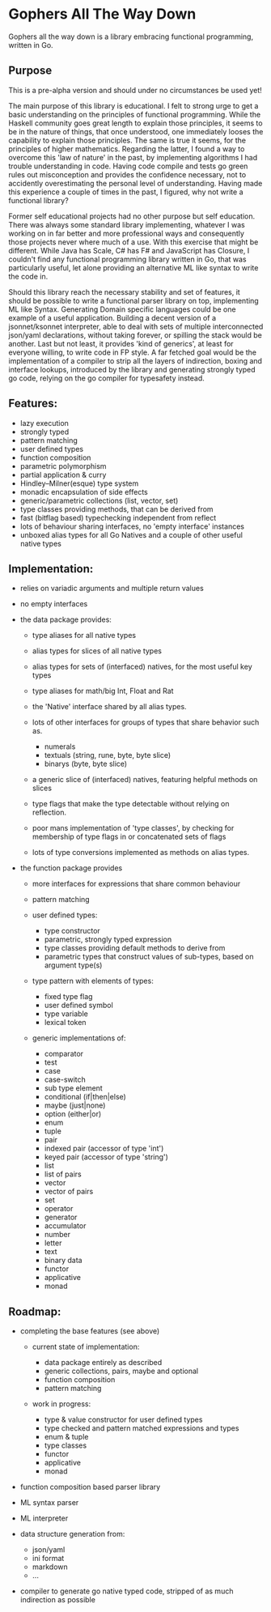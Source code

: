 # Gophers All The Way Down

Gophers all the way down is a library embracing functional programming, written in Go.

## Purpose

This is a pre-alpha version and should under no circumstances be used yet! 

The main purpose of this library is educational. I felt to strong urge to get a basic understanding on the principles of functional programming. While the Haskell community goes great length to explain those principles, it seems to be in the nature of things, that once understood, one immediately looses the capability to explain those principles. The same is true it seems, for the principles of higher mathematics. Regarding the latter, I found a way to overcome this 'law of nature' in the past, by implementing algorithms I had trouble understanding in code. Having code compile and tests go green rules out misconception and provides the confidence necessary, not to accidently overestimating the personal level of understanding. Having made this experience a couple of times in the past, I figured, why not write a functional library?

Former self educational projects had no other purpose but self education. There was always some standard library implementing, whatever I was working on in far better and more professional ways and consequently those projects never where much of a use. With this exercise that might be different. While Java has Scale, C# has F# and JavaScript has Closure, I couldn't find any functional programming library written in Go, that was particularly useful, let alone providing an alternative ML like syntax to write the code in.

Should this library reach the necessary stability and set of features, it should be possible to write a functional parser library on top, implementing ML like Syntax. Generating Domain specific languages could be one example of a useful application. Building a decent version of a jsonnet/ksonnet interpreter, able to deal with sets of multiple interconnected json/yaml declarations, without taking forever, or spilling the stack would be another. Last but not least, it provides 'kind of generics', at least for everyone willing, to write code in FP style. A far fetched goal would be the implementation of a compiler to strip all the layers of indirection, boxing and interface lookups, introduced by the library and generating strongly typed go code, relying on the go compiler for typesafety instead.

## Features:

* lazy execution
* strongly typed
* pattern matching
* user defined types
* function composition
* parametric polymorphism
* partial application & curry
* Hindley–Milner(esque) type system
* monadic encapsulation of side effects 
* generic/parametric collections (list, vector, set)
* type classes providing methods, that can be derived from
* fast (bitflag based) typechecking independent from reflect
* lots of behaviour sharing interfaces, no 'empty interface' instances
* unboxed alias types for all Go Natives and a couple of other useful native types

## Implementation:

* relies on variadic arguments and multiple return values
* no empty interfaces
* the data package provides:
  * type aliases for all native types 
  * alias types for slices of all native types
  * alias types for sets of (interfaced) natives, for the most useful key types
  * type aliases for math/big Int, Float and Rat
  * the 'Native' interface shared by all alias types. 
  * lots of other interfaces for groups of types that share behavior such as.
    * numerals
    * textuals (string, rune, byte, byte slice)
    * binarys (byte, byte slice)

  * a generic slice of (interfaced) natives, featuring helpful methods on slices
  * type flags that make the type detectable without relying on reflection.
  * poor mans implementation of 'type classes', by checking for membership of type flags in or concatenated sets of flags
  * lots of type conversions implemented as methods on alias types.

* the function package provides
  * more interfaces for expressions that share common behaviour
  * pattern matching

  * user defined types:
    * type constructor
    * parametric, strongly typed expression
    * type classes providing default methods to derive from
    * parametric types that construct values of sub-types, based on argument type(s)

  * type pattern with elements of types:
    * fixed type flag 
    * user defined symbol
    * type variable
    * lexical token

  * generic implementations of:
    * comparator
    * test
    * case
    * case-switch
    * sub type element
    * conditional (if|then|else)
    * maybe (just|none)
    * option (either|or)
    * enum
    * tuple
    * pair
    * indexed pair (accessor of type 'int')
    * keyed pair (accessor of type 'string')
    * list
    * list of pairs
    * vector
    * vector of pairs
    * set
    * operator
    * generator
    * accumulator
    * number
    * letter
    * text
    * binary data
    * functor
    * applicative
    * monad

## Roadmap:

* completing the base features (see above)

  * current state of implementation:
    * data package entirely as described
    * generic collections, pairs, maybe and optional 
    * function composition
    * pattern matching

  * work in progress:
    * type & value constructor for user defined types
    * type checked and pattern matched expressions and types
    * enum & tuple
    * type classes
    * functor
    * applicative 
    * monad

* function composition based parser library
* ML syntax parser
* ML interpreter

* data structure generation from:
  * json/yaml
  * ini format
  * markdown
  * ‥.

* compiler to generate go native typed code, stripped of as much indirection as possible
